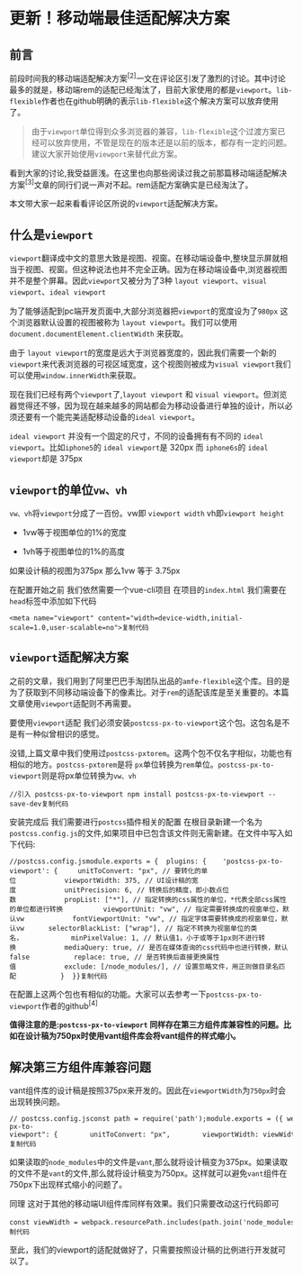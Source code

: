 
# 更新！移动端最佳适配解决方案

## 前言

前段时间我的移动端适配解决方案<sup>[2]</sup>一文在评论区引发了激烈的讨论。其中讨论最多的就是，移动端rem的适配已经淘汰了，目前大家使用的都是`viewport`。`lib-flexible`作者也在github明确的表示`lib-flexible`这个解决方案可以放弃使用了。

> 由于`viewport`单位得到众多浏览器的兼容，`lib-flexible`这个过渡方案已经可以放弃使用，不管是现在的版本还是以前的版本，都存有一定的问题。建议大家开始使用`viewport`来替代此方案。

看到大家的讨论,我受益匪浅。在这里也向那些阅读过我之前那篇移动端适配解决方案<sup>[3]</sup>文章的同行们说一声对不起。rem适配方案确实是已经淘汰了。

本文带大家一起来看看评论区所说的`viewport`适配解决方案。

## 什么是`viewport`

`viewport`翻译成中文的意思大致是视图、视窗。在移动端设备中,整块显示屏就相当于视图、视窗。但这种说法也并不完全正确。因为在移动端设备中,浏览器视图并不是整个屏幕。因此`viewport`又被分为了3种 `layout viewport`、`visual viewport`、`ideal viewport`

为了能够适配到pc端开发页面中,大部分浏览器把`viewport`的宽度设为了`980px` 这个浏览器默认设置的视图被称为 `layout viewport`。我们可以使用`document.documentElement.clientWidth` 来获取。

由于 `layout viewport`的宽度是远大于浏览器宽度的，因此我们需要一个新的`viewport`来代表浏览器的可视区域宽度，这个视图则被成为`visual viewport`我们可以使用`window.innerWidth`来获取。

现在我们已经有两个`viewport`了,`layout viewport` 和 `visual viewport`。但浏览器觉得还不够，因为现在越来越多的网站都会为移动设备进行单独的设计，所以必须还要有一个能完美适配移动设备的`ideal viewport`。

`ideal viewport` 并没有一个固定的尺寸，不同的设备拥有有不同的 `ideal viewport`。比如`iphone5`的 `ideal viewport`是 320px 而 `iphone6s`的 `ideal viewport`却是 375px

## `viewport`的单位`vw、vh`

`vw、vh`将`viewport`分成了一百份。vw即 `viewport width` vh即`viewport height`

- 1vw等于视图单位的1%的宽度

- 1vh等于视图单位的1%的高度

如果设计稿的视图为375px 那么1vw 等于 3.75px

在配置开始之前 我们依然需要一个vue-cli项目 在项目的`index.html` 我们需要在`head`标签中添加如下代码

```
<meta name="viewport" content="width=device-width,initial-scale=1.0,user-scalable=no">复制代码
```

## `viewport`适配解决方案

之前的文章，我们用到了阿里巴巴手淘团队出品的`amfe-flexible`这个库。目的是为了获取到不同移动端设备下的像素比。对于`rem`的适配该库是至关重要的。本篇文章使用`viewport`适配则不再需要。

要使用`viewport`适配 我们必须安装`postcss-px-to-viewport`这个包。这包名是不是有一种似曾相识的感觉。

没错,上篇文章中我们使用过`postcss-pxtorem`。这两个包不仅名字相似，功能也有相似的地方。`postcss-pxtorem`是将 `px`单位转换为`rem`单位。`postcss-px-to-viewport`则是将px单位转换为`vw、vh`

```
//引入 postcss-px-to-viewport npm install postcss-px-to-viewport --save-dev复制代码
```

安装完成后 我们需要进行`postcss`插件相关的配置 在根目录新建一个名为`postcss.config.js`的文件,如果项目中已包含该文件则无需新建。在文件中写入如下代码:

```
//postcss.config.jsmodule.exports = {  plugins: {    'postcss-px-to-viewport': {     unitToConvert: "px", // 要转化的单位            viewportWidth: 375, // UI设计稿的宽度            unitPrecision: 6, // 转换后的精度，即小数点位数            propList: ["*"], // 指定转换的css属性的单位，*代表全部css属性的单位都进行转换          viewportUnit: "vw", // 指定需要转换成的视窗单位，默认vw            fontViewportUnit: "vw", // 指定字体需要转换成的视窗单位，默认vw      selectorBlackList: ["wrap"], // 指定不转换为视窗单位的类名，            minPixelValue: 1, // 默认值1，小于或等于1px则不进行转换            mediaQuery: true, // 是否在媒体查询的css代码中也进行转换，默认false           replace: true, // 是否转换后直接更换属性值            exclude: [/node_modules/], // 设置忽略文件，用正则做目录名匹配           }  }}复制代码
```

在配置上这两个包也有相似的功能。大家可以去参考一下`postcss-px-to-viewport`作者的github<sup>[4]</sup>

**值得注意的是:`postcss-px-to-viewport` 同样存在第三方组件库兼容性的问题。比如在设计稿为750px时使用vant组件库会将vant组件的样式缩小。**

## 解决第三方组件库兼容问题

vant组件库的设计稿是按照375px来开发的。因此在`viewportWidth`为`750px`时会出现转换问题。

```
// postcss.config.jsconst path = require('path');module.exports = ({ webpack }) => {  const viewWidth = webpack.resourcePath.includes(path.join('node_modules', 'vant')) ? 375 : 750;  return {    plugins: {      autoprefixer: {},      "postcss-px-to-viewport": {        unitToConvert: "px",        viewportWidth: viewWidth,        unitPrecision: 6,        propList: ["*"],        viewportUnit: "vw",        fontViewportUnit: "vw",        selectorBlackList: [],        minPixelValue: 1,        mediaQuery: true,        exclude: [],        landscape: false      }    }  }}复制代码
```

如果读取的`node_modules`中的文件是`vant`,那么就将设计稿变为375px。如果读取的文件不是`vant`的文件,那么就将设计稿变为750px。这样就可以避免`vant`组件在750px下出现样式缩小的问题了。

同理 这对于其他的移动端UI组件库同样有效果。我们只需要改动这行代码即可

```
const viewWidth = webpack.resourcePath.includes(path.join('node_modules', 'vant')) ? 375 : 750; 复制代码
```

至此，我们的viewport的适配就做好了，只需要按照设计稿的比例进行开发就可以了。

